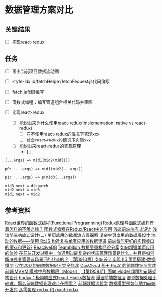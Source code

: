 # 数据管理方案对比

## 关键结果
- [ ] 实现react-redux

## 任务
- [ ] 画出当前项目数据流动图
- [ ] kryfe-lib/lib/fetchHelper/fetchRequest.js代码编写
- [ ] fetch.js代码编写
- [ ] 函数式编程：编写管道组合相关代码并画图

- [ ] 实现react-redux
  - [ ] 能说出来为什么使用react-redux(implementation: native vs react-redux)
    - [ ] 在不使用react-redux的情况下实现xxx
    - [ ] 结合react-redux的情况下实现xxx
  - [ ] 能说出来react-redux的实现原理
    - [ ] 

```
(...args) => mid1(mid2(mid()))

p0: (...args) => mid1(mid2(...args))

p1: (...args) => p(mid3(...args))

mid3 next = dispatch
mid2 next = mid3
mid1 next = mid2 
```

## 参考资料

[React世界的函数式编程(Functional Programming)](https://zhuanlan.zhihu.com/p/26174525)
[Redux原理与函数式编程有着怎样的不解之缘？](https://mp.weixin.qq.com/s/_7iarJ0PnBjd_w9ARmKcPw)
[函数式编程在Redux/React中的应用](https://tech.meituan.com/2017/10/12/functional-programming-in-redux.html)
[浅谈前端响应式设计](https://mp.weixin.qq.com/s/vsViuSHAFzuWTD5aGC6c8g)
[浅谈前端响应式设计(二)](https://mp.weixin.qq.com/s/s0odIchpAsvcrkV0c80htw)
[单页应用的数据流方案探索](https://zhuanlan.zhihu.com/p/26426054)
[复杂单页应用的数据层设计](https://zhuanlan.zhihu.com/p/24677176)
[流动的数据——使用 RxJS 构造复杂单页应用的数据逻辑](https://github.com/xufei/blog/issues/38)
[前端如何更好的实现接口的缓存和更新?](https://www.zhihu.com/question/40035517/answer/84372581)
[ReactiveDB](https://github.com/teambition/ReactiveDB)
[Teambition 数据层重构经验分享](https://slides.com/yinan/deck/fullscreen)
[如何增强单页应用的体验](https://github.com/xufei/blog/issues/35)
[在前端开发过程中，你遇到过最复杂的状态管理场景是什么，并且是如何解决或者管理该场景下的状态的？](https://www.zhihu.com/question/295450089)
[【第1910期】如何设计实现 h5 页面搭建-数据模型](https://mp.weixin.qq.com/s/Fyl3SMHjv3ROw9QUBdwutA)
[写在2017的前端数据层不完全指北](https://mp.weixin.qq.com/s/APolKAJ1DpPKaL42qS8rOQ)
[DaoCloud 基于 RxJS 的前端数据层实践](https://zhuanlan.zhihu.com/p/28958042)
[前端 MVVM 模式中的数据层（Model）](https://mp.weixin.qq.com/s/e9HNW2t18gvRVFncTiL8Xw)
[【第1959期】面向 Model 编程的前端架构设计](https://mp.weixin.qq.com/s/peLNXa_PLQTfhTtLya3cpg)
[hodux：极简响应式React Hooks数据流](https://zhuanlan.zhihu.com/p/101912754)
[漫谈前端数据层](https://zhuanlan.zhihu.com/p/165213964)
[都说数据处理比较难，那么前端数据处理难点在哪里？](https://www.zhihu.com/question/57152155/answer/152324864)
[前端数据流哲学](https://zhuanlan.zhihu.com/p/33382396)
[数据模型是如何助力前端开发的](https://mp.weixin.qq.com/s?__biz=MjM5MTA1MjAxMQ==&mid=2651233203&idx=1&sn=d666068b9e14238c55995fad75b61a21&chksm=bd4942378a3ecb2119d54ab6acc2d2eed2f5b73f888a7da63bd1d88f2fd3ab828bafaaf45de5&scene=21#wechat_redirect)
[从零实现 redux 和 react-redux](https://juejin.cn/post/6844904100308467726)